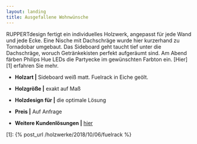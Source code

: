 ```yaml
---
layout: landing
title: Ausgefallene Wohnwünsche
---
```


RUPPERTdesign fertigt ein individuelles Holzwerk, angepasst für jede Wand und jede Ecke.
Eine Nische mit Dachschräge wurde hier kurzerhand zu Tornadobar umgebaut.
Das Sideboard geht taucht tief unter die Dachschräge, woruch Getränkekisten perfekt aufgeräumt sind.
Am Abend färben Philips Hue LEDs die Partyecke im gewünschten Farbton ein.
[Hier][1] erfahren Sie mehr.

- **Holzart \|** Sideboard weiß matt. Fuelrack in Eiche geölt.
- **Holzgröße \|** exakt auf Maß
- **Holzdesign für \|** die optimale Lösung
- **Preis \|** Auf Anfrage

- **Weitere Kundenlösungen \|** <a href="{{ site.baseurl }}/holzwerke">hier</a>

[1]: {% post_url /holzwerke/2018/10/06/fuelrack %}
